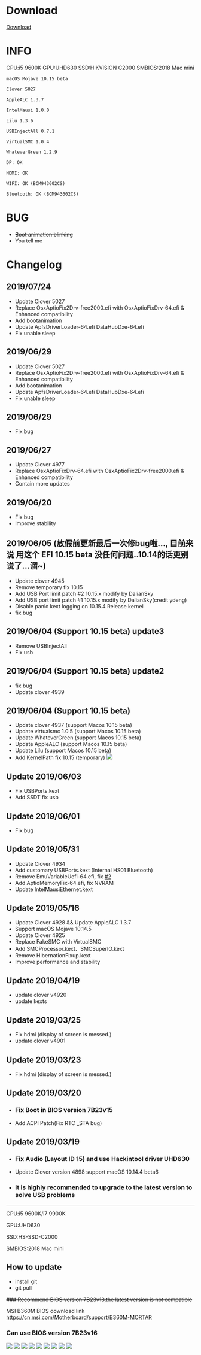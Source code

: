 # Download
[Download](https://github.com/OCD0711/MSI-B360M-EFI/releases "点击跳转下载页")

# INFO
>>>
CPU:i5 9600K GPU:UHD630 SSD:HIKVISION C2000 SMBIOS:2018 Mac mini

    macOS Mojave 10.15 beta

    Clover 5027

    AppleALC 1.3.7

    IntelMausi 1.0.0

    Lilu 1.3.6

    USBInjectAll 0.7.1

    VirtualSMC 1.0.4

    WhateverGreen 1.2.9

    DP: OK

    HDMI: OK

    WIFI: OK (BCM943602CS)

    Bluetooth: OK (BCM943602CS)

# BUG
* ~~Boot animation blinking~~
* You tell me

# Changelog

## 2019/07/24
* Update Clover 5027
* Replace OsxAptioFix2Drv-free2000.efi with OsxAptioFixDrv-64.efi & Enhanced compatibility
* Add bootanimation
* Update ApfsDriverLoader-64.efi DataHubDxe-64.efi
* Fix unable sleep

## 2019/06/29
* Update Clover 5027
* Replace OsxAptioFix2Drv-free2000.efi with OsxAptioFixDrv-64.efi & Enhanced compatibility
* Add bootanimation
* Update ApfsDriverLoader-64.efi DataHubDxe-64.efi
* Fix unable sleep

## 2019/06/29
* Fix bug

## 2019/06/27
* Update Clover 4977
* Replace OsxAptioFixDrv-64.efi with OsxAptioFix2Drv-free2000.efi & Enhanced compatibility
* Contain more updates

## 2019/06/20
* Fix bug
* Improve stability

## 2019/06/05 (放假前更新最后一次修bug啦..., 目前来说 用这个 EFI 10.15 beta 没任何问题..10.14的话更别说了...溜~)
* Update clover 4945
* Remove temporary fix 10.15
* Add USB Port limit patch #2 10.15.x modify by DalianSky
* Add USB port limit patch #1 10.15.x modify by DalianSky(credit ydeng)
* Disable panic kext logging on 10.15.4 Release kernel
* fix bug

## 2019/06/04 (Support 10.15 beta) update3
* Remove USBInjectAll
* Fix usb

## 2019/06/04 (Support 10.15 beta) update2
* fix bug
* Update clover 4939

## 2019/06/04 (Support 10.15 beta)
* Update clover 4937 (support Macos 10.15 beta)
* Update virtualsmc 1.0.5 (support Macos 10.15 beta)
* Update WhateverGreen (support Macos 10.15 beta)
* Update AppleALC (support Macos 10.15 beta)
* Update Lilu (support Macos 10.15 beta)
* Add KernelPath fix 10.15 (temporary)
![](img/WX20190604-122707.png)


## Update 2019/06/03
* Fix USBPorts.kext
* Add SSDT fix usb

## Update 2019/06/01
* Fix bug

## Update 2019/05/31
* Update Clover 4934
* Add customary USBPorts.kext (Internal HS01  Bluetooth)
* Remove EmuVariableUefi-64.efi, fix [#2](https://github.com/OCD0711/MSI-B360M-EFI/issues/2)
* Add AptioMemoryFix-64.efi, fix NVRAM
* Update IntelMausiEthernet.kext

## Update 2019/05/16
* Update Clover 4928 && Update AppleALC 1.3.7
* Support macOS Mojave 10.14.5
* Update Clover 4925
* Replace FakeSMC with VirtualSMC
* Add SMCProcessor.kext、SMCSuperIO.kext
* Remove HibernationFixup.kext
* Improve performance and stability

## Update 2019/04/19
* update clover v4920
* update kexts

## Update 2019/03/25
* Fix hdmi (display of screen is messed.)
* update clover v4901

## Update 2019/03/23
* Fix hdmi (display of screen is messed.)

## Update 2019/03/20

* ### Fix Boot in BIOS version 7B23v15
* Add ACPI Patch(Fix RTC _STA bug)

## Update 2019/03/19

* ### Fix Audio (Layout ID 15) and use Hackintool driver UHD630
* Update Clover version 4898 support macOS 10.14.4 beta6

* ### It is highly recommended to upgrade to the latest version to solve USB problems

***

CPU:i5 9600K/i7 9900K

GPU:UHD630

SSD:HS-SSD-C2000

SMBIOS:2018 Mac mini

## How to update
* install git
* git pull
    
~~### Recommend BIOS version 7B23v13,the latest version is not compatible~~

MSI B360M BIOS download link https://cn.msi.com/Motherboard/support/B360M-MORTAR

### Can use BIOS version 7B23v16

![](img/006tKfTcgy1g193yl960mj30ra08f0t9.jpg)
![](img/WX20190604-124112.png)
![](img/006tKfTcgy1g17x5ls3paj30ga09tdhs.jpg)
![](img/006tKfTcgy1g17x68tjztj30ik0dudh9.jpg)
![](img/006tKfTcgy1g17x6jwyfcj30ik0dujsm.jpg)
![](img/WX20190601-151909@2x.png)
![](img/006tKfTcgy1g17x7ud2cmj30kv0eg0v8.jpg)
![](img/006tKfTcgy1g17x88sq7lj30kv0eg0ve.jpg)
![](img/WX20190601-151442@2x.png)

